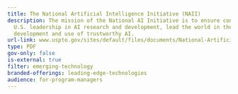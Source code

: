 ```yaml
---
title: The National Artificial Intelligence Initiative (NAII)
description: The mission of the National AI Initiative is to ensure continued
  U.S. leadership in AI research and development, lead the world in the
  development and use of trustworthy AI.
url-link: www.uspto.gov/sites/default/files/documents/National-Artificial-Intelligence-Initiative-Overview.pdf
type: PDF
gov-only: false
is-external: true
filter: emerging-technology
branded-offerings: leading-edge-technologies
audience: for-program-managers
---
```

